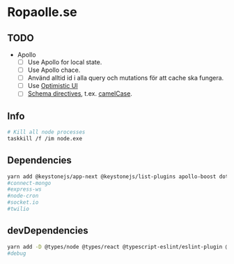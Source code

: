 # Ropaolle.se

## TODO

- Apollo
  - [ ] Use Apollo for local state.
  - [ ] Use Apollo chace.
  - [ ] Använd alltid id i alla query och mutations för att cache ska fungera.
  - [ ] Use [Optimistic UI](https://www.apollographql.com/docs/react/performance/optimistic-ui/)
  - [ ] [Schema directives](https://www.apollographql.com/docs/graphql-tools/schema-directives/), t.ex. [camelCase](https://github.com/Saeris/graphql-directives).

## Info

```sh
# Kill all node processes
taskkill /f /im node.exe
```

## Dependencies

```sh
yarn add @keystonejs/app-next @keystonejs/list-plugins apollo-boost dotenv express-session graphql isomorphic-unfetch mailgun-js react react-apollo react-bootstrap react-dom react-js-pagination react-toast-notifications date-fns formik react-select yup date-fns-timezone
#connect-mongo
#express-ws
#node-cron
#socket.io
#twilio

```

## devDependencies

```sh
yarn add -D @types/node @types/react @typescript-eslint/eslint-plugin @typescript-eslint/parser eslint eslint-config-prettier eslint-config-standard eslint-plugin-import eslint-plugin-node eslint-plugin-prettier eslint-plugin-promise eslint-plugin-react eslint-plugin-standard prettier typescript @types/react-js-pagination @types/react-select @types/react-toast-notifications @types/yup
#debug
```
